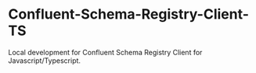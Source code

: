 # Confluent-Schema-Registry-Client-TS

Local development for Confluent Schema Registry Client for Javascript/Typescript. 
